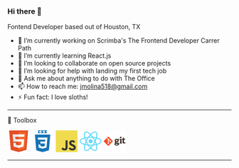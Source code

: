 ### Hi there 👋

Fontend Developer based out of Houston, TX

- 🔭 I’m currently working on Scrimba's The Frontend Developer Carrer Path
- 🌱 I’m currently learning React.js
- 👯 I’m looking to collaborate on open source projects
- 🤔 I’m looking for help with landing my first tech job
- 💬 Ask me about anything to do with The Office
- 📫 How to reach me: jmolina518@gmail.com
- ⚡ Fun fact: I love sloths!

- ---

🧰 Toolbox

<img src="https://github.com/devicons/devicon/blob/master/icons/html5/html5-original.svg" alt="HTML" width="50" height="50"/> <img src="https://github.com/devicons/devicon/blob/master/icons/css3/css3-plain-wordmark.svg" alt="CSS" width="50" height="50"/> <img src="https://github.com/devicons/devicon/blob/master/icons/javascript/javascript-original.svg" alt="JavaScript" width="50" height="50"/> <img src="https://github.com/devicons/devicon/blob/master/icons/react/react-original.svg" alt="React" width="50" height="50"/> <img src="https://github.com/devicons/devicon/blob/master/icons/git/git-original-wordmark.svg" alt="Git" width="50" height="50"/>

---

